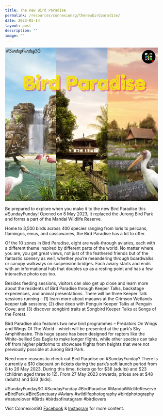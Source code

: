 ```yaml
---
title: The new Bird Paradise
permalink: /resources/connexionsg/thenewbirdparadise/
date: 2023-05-14
layout: post
description: ""
image: ""
---
```

![](/images/connexionsg/2023/bird%20paradise.png)

Be prepared to explore when you make it to the new Bird Paradise this #SundayFunday! Opened on 8 May 2023, it replaced the Jurong Bird Park and forms a part of the Mandai Wildlife Reserve.

Home to 3,500 birds across 400 species ranging from loris to pelicans, flamingos, emus, and cassowaries, the Bird Paradise has a lot to offer.

Of the 10 zones in Bird Paradise, eight are walk-through aviaries, each with a different theme inspired by different parts of the world. No matter where you are, you get great views, not just of the feathered friends but of the fantastic scenery as well, whether you’re meandering through boardwalks or canopy walkways on suspension bridges. Each aviary starts and ends with an informational hub that doubles up as a resting point and has a few interactive photo ops too.

Besides feeding sessions, visitors can also get up close and learn more about the residents of Bird Paradise through Keeper Talks, backstage experiences, and animal presentations. There will be three Keeper Talk sessions running – (1) learn more about macaws at the Crimson Wetlands keeper talk sessions; (2) dive deep with Penguin Keeper Talks at Penguin Cove; and (3) discover songbird traits at Songbird Keeper Talks at Songs of the Forest.

Bird Paradise also features two new bird programmes – Predators On Wings and Wings Of The World – which will be presented at the park’s Sky Amphitheatre. This huge space has been designed for raptors like the White-bellied Sea Eagle to make longer flights, while other species can take off from higher platforms to showcase flights from heights that were not previously possible at Jurong Bird Park.

Need more reasons to check out Bird Paradise on #SundayFunday? There is currently a $10 discount on tickets during the park’s soft launch period from 8 to 26 May 2023. During this time, tickets go for $38 (adults) and $23 (children aged three to 12). From 27 May 2023 onwards, prices are at $48 (adults) and $33 (kids).

#SundayFundaySG #SundayFunday #BirdParadise #MandaiWildlifeReserve #BirdPark #BirdSanctuary #Aviary #wildlifephotography #birdphotography #naturelover #Birds #birdsofinstagram #birdlovers

Visit ConnexionSG [Facebook](https://www.facebook.com/ConnexionSG) & [Instagram](https://www.instagram.com/connexionsg/) for more content.
